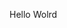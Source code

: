 Hello Wolrd

















































































































































































































































































































































































































































































































































































































































































































































































































































































































































































































































































































































































































































































































































































































































